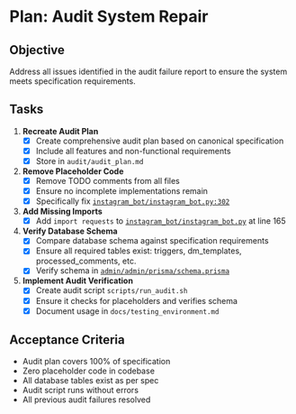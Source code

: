 # Plan: Audit System Repair

## Objective
Address all issues identified in the audit failure report to ensure the system meets specification requirements.

## Tasks
1. **Recreate Audit Plan**
   - [x] Create comprehensive audit plan based on canonical specification
   - [x] Include all features and non-functional requirements
   - [x] Store in `audit/audit_plan.md`

2. **Remove Placeholder Code**
   - [x] Remove TODO comments from all files
   - [x] Ensure no incomplete implementations remain
   - [x] Specifically fix [`instagram_bot/instagram_bot.py:302`](instagram_bot/instagram_bot.py:302)

3. **Add Missing Imports**
   - [x] Add `import requests` to [`instagram_bot/instagram_bot.py`](instagram_bot/instagram_bot.py) at line 165

4. **Verify Database Schema**
   - [x] Compare database schema against specification requirements
   - [x] Ensure all required tables exist: triggers, dm_templates, processed_comments, etc.
   - [x] Verify schema in [`admin/admin/prisma/schema.prisma`](admin/admin/prisma/schema.prisma)

5. **Implement Audit Verification**
   - [x] Create audit script `scripts/run_audit.sh`
   - [x] Ensure it checks for placeholders and verifies schema
   - [x] Document usage in `docs/testing_environment.md`

## Acceptance Criteria
- Audit plan covers 100% of specification
- Zero placeholder code in codebase
- All database tables exist as per spec
- Audit script runs without errors
- All previous audit failures resolved